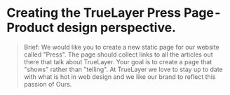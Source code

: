 # Creating the TrueLayer Press Page - Product design perspective.

> Brief: We would like you to create a new static page for our website called "Press". The page should collect links to all the articles out there that talk about TrueLayer. Your goal is to create a page that "shows" rather than "telling".
At TrueLayer we love to stay up to date with what is hot in web design and we like our brand to reflect this passion of Ours.
